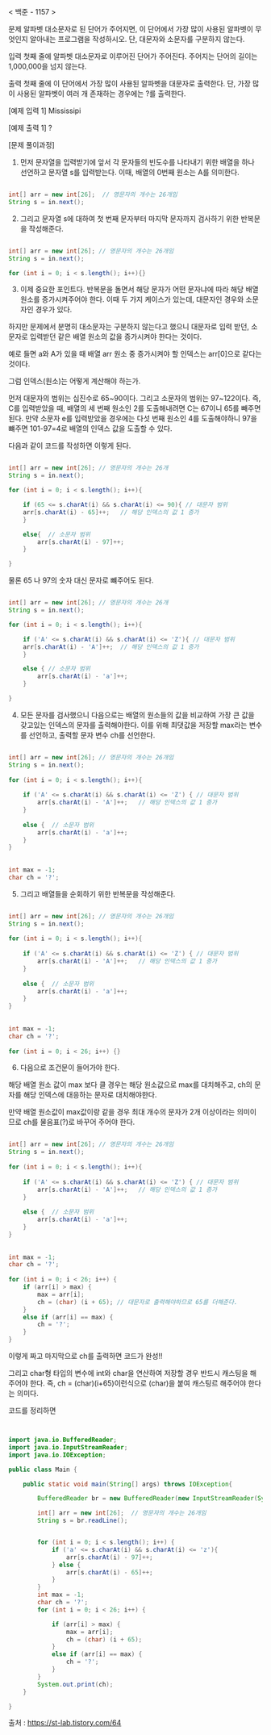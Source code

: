 < 백준 - 1157 >

문제
알파벳 대소문자로 된 단어가 주어지면, 이 단어에서 가장 많이 사용된 알파벳이 무엇인지 알아내는 프로그램을 작성하시오. 단, 대문자와 소문자를 구분하지 않는다.

입력
첫째 줄에 알파벳 대소문자로 이루어진 단어가 주어진다. 주어지는 단어의 길이는 1,000,000을 넘지 않는다.

출력
첫째 줄에 이 단어에서 가장 많이 사용된 알파벳을 대문자로 출력한다. 단, 가장 많이 사용된 알파벳이 여러 개 존재하는 경우에는 ?를 출력한다.

[예제 입력 1]
Mississipi

[예제 출력 1]
?

[문제 풀이과정]

1. 먼저 문자열을 입력받기에 앞서 각 문자들의 빈도수를 나타내기 위한 배열을 하나 선언하고 문자열 s를 입력받는다.
이때, 배열의 0번째 원소는 A를 의미한다.

```java

int[] arr = new int[26];  // 영문자의 개수는 26개임
String s = in.next();

```

2. 그리고 문자열 s에 대하여 첫 번째 문자부터 마지막 문자까지 검사하기 위한 반복문을 작성해준다.

```java

int[] arr = new int[26]; // 영문자의 개수는 26개임
String s = in.next();

for (int i = 0; i < s.length(); i++){}

```

3. 이제 중요한 포인트다. 반복문을 돌면서 해당 문자가 어떤 문자냐에 따라 해당 배열 원소를 증가시켜주어야 한다. 이때 두 가지 케이스가 있는데, 대문자인 경우와 소문자인 경우가 있다.

하지만 문제에서 분명히 대소문자는 구분하지 않는다고 했으니 대문자로 입력 받던, 소문자로 입력받던 같은 배열 원소의 값을 증가시켜야 한다는 것이다.

예로 들면 a와 A가 있을 때 배열 arr 원소 중 증가시켜야 할 인덱스는 arr[0]으로 같다는 것이다.

그럼 인덱스(원소)는 어떻게 계산해야 하는가.

먼저 대문자의 범위는 십진수로 65~90이다. 그리고 소문자의 범위는 97~122이다.
즉, C를 입력받았을 때, 배열의 세 번째 원소인 2를 도출해내려면 C는 67이니 65를 빼주면 된다. 만약 소문자 e를 입력받았을 경우에는 다섯 번째 원소인 4를 도출해야하니 97을 뺴주면 101-97=4로 배열의 인덱스 값을 도출할 수 있다.

다음과 같이 코드를 작성하면 이렇게 된다.

```java

int[] arr = new int[26]; // 영문자의 개수는 26개
String s = in.next();

for (int i = 0; i < s.length(); i++){

    if (65 <= s.charAt(i) && s.charAt(i) <= 90){ // 대문자 범위
    arr[s.charAt(i) - 65]++;   // 해당 인덱스의 값 1 증가
    }

    else{  // 소문자 범위
        arr[s.charAt(i) - 97]++;
    }

}

```

물론 65 나 97의 숫자 대신 문자로 뺴주어도 된다.

```java

int[] arr = new int[26]; // 영문자의 개수는 26개
String s = in.next();

for (int i = 0; i < s.length(); i++){

    if ('A' <= s.charAt(i) && s.charAt(i) <= 'Z'){ // 대문자 범위
    arr[s.charAt(i) - 'A']++;  // 해당 인덱스의 값 1 증가
    }

    else { // 소문자 범위
        arr[s.charAt(i) - 'a']++;
    }

}

```


4. 모든 문자를 검사했으니 다음으로는 배열의 원소들의 값을 비교하여 가장 큰 값을 갖고있는 인덱스의 문자를 출력해야한다.
이를 위해 최댓값을 저장할 max라는 변수를 선언하고, 출력할 문자 변수 ch를 선언한다.

```java

int[] arr = new int[26]; // 영문자의 개수는 26개임
String s = in.next();
 
for (int i = 0; i < s.length(); i++){
 
	if ('A' <= s.charAt(i) && s.charAt(i) <= 'Z') { // 대문자 범위
		arr[s.charAt(i) - 'A']++;	// 해당 인덱스의 값 1 증가
	}
    
	else {	// 소문자 범위
		arr[s.charAt(i) - 'a']++;
	}
}
 
 
int max = -1;
char ch = '?';

```


5. 그리고 배열들을 순회하기 위한 반복문을 작성해준다.

```java

int[] arr = new int[26]; // 영문자의 개수는 26개임
String s = in.next();
 
for (int i = 0; i < s.length(); i++){
 
	if ('A' <= s.charAt(i) && s.charAt(i) <= 'Z') { // 대문자 범위
		arr[s.charAt(i) - 'A']++;	// 해당 인덱스의 값 1 증가
	}
    
	else {	// 소문자 범위
		arr[s.charAt(i) - 'a']++;
	}
}
 
 
int max = -1;
char ch = '?';
 
for (int i = 0; i < 26; i++) {}


```


6. 다음으로 조건문이 들어가야 한다.

해당 배열 원소 값이 max 보다 클 경우는 해당 원소값으로 max를 대치해주고, ch의 문자를 해당 인덱스에 대응하는 문자로 대치해야한다.

만약 배열 원소값이 max값이랑 같을 경우 최대 개수의 문자가 2개 이상이라는 의미이므로 ch를 물음표(?)로 바꾸어 주어야 한다.

```java

int[] arr = new int[26]; // 영문자의 개수는 26개임
String s = in.next();
 
for (int i = 0; i < s.length(); i++){
 
	if ('A' <= s.charAt(i) && s.charAt(i) <= 'Z') { // 대문자 범위
		arr[s.charAt(i) - 'A']++;	// 해당 인덱스의 값 1 증가
	}
    
	else {	// 소문자 범위
		arr[s.charAt(i) - 'a']++;
	}
}
 
 
int max = -1;
char ch = '?';
 
for (int i = 0; i < 26; i++) {
	if (arr[i] > max) {
		max = arr[i];
		ch = (char) (i + 65); // 대문자로 출력해야하므로 65를 더해준다.
	}
	else if (arr[i] == max) {
		ch = '?';
	}
}


```

이렇게 짜고 마지막으로 ch를 출력하면 코드가 완성!!

그리고 char형 타입의 변수에 int와 char을 연산하여 저장할 경우 반드시 캐스팅을 해주어야 한다. 즉, ch = (char)(i+65)이런식으로 (char)을 붙여 캐스팅르 해주어야 한다는 의미다.


코드를 정리하면 

```java


import java.io.BufferedReader;
import java.io.InputStreamReader;
import java.io.IOException;

public class Main {

    public static void main(String[] args) throws IOException{

        BufferedReader br = new BufferedReader(new InputStreamReader(System.in));

        int[] arr = new int[26];  // 영문자의 개수는 26개임
        String s = br.readLine();


        for (int i = 0; i < s.length(); i++) {
            if ('a' <= s.charAt(i) && s.charAt(i) <= 'z'){
                arr[s.charAt(i) - 97]++;
            } else {
                arr[s.charAt(i) - 65]++;
            }
        }
        int max = -1;
        char ch = '?';
        for (int i = 0; i < 26; i++) {

            if (arr[i] > max) {
                max = arr[i];
                ch = (char) (i + 65);
            }
            else if (arr[i] == max) {
                ch = '?';
            }
        }
        System.out.print(ch);
    }

}

```

출처 : https://st-lab.tistory.com/64

